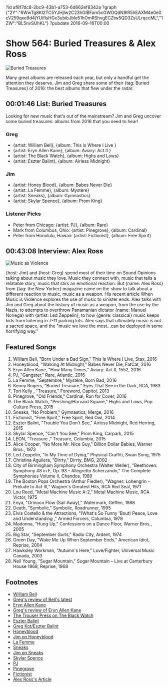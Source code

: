 ?id af8f7dc8-2bc9-43b1-a753-6d662ef8342a
?graph {"2Y":"6WwTg8Kl2TC5YJHjIw2C23hGlBFam5cGWOQdN9lR5hEAXM4e0e0cV259qxo9d4jYUiflsHGx3ubibJble51hOmRShvgECZtw5QD3ZsULrqccML","1ZW":"BL5nvSUhKL"}
?pubdate 2016-09-16T00:00

# Show 564: Buried Treasures & Alex Ross

![Buried Treasures](https://static.soundopinions.org/images/2016/buriedtreasuresv2_web.jpg)

Many great albums are released each year, but only a handful get the attention they deserve. Jim and Greg share some of their {tag: Buried Treasures} of 2016: the best albums that flew under the radar.


##  00:01:46 List: Buried Treasures
Looking for new music that's out of the mainstream? Jim and Greg uncover some buried treasures: albums from 2016 that you need to hear!

### Greg
- {artist: William Bell}, {album: This is Where I Live }
- {artist: Eryn Allen Kane}, {album: Aviary: Act II }
- {artist: The Black Watch}, {album: Highs and Lows}
- {artist: Eszter Balint}, {album: Airless Midnight}

### Jim
- {artist: Honey Blood}, {album: Babes Never Die}
- {artist: La Femme}, {album: Mystère}
- {artist: Sneaks}, {album: Gymnastics}
- {artist: Skylar Spence}, {album: Prom King}

### Listener Picks
- Peter from Chicago: {artist: PJ}, {album: Rare}
- Mark from Columbus, Ohio: {artist: Pinegrove}, {album: Cardinal}
- Peter from Honolulu, Hawaii: {artist: Fictionist}, {album: Free Spirit}

## 00:43:08 Interview: Alex Ross 

![Music as Violence](https://static.soundopinions.org/assets/564/1ZW0.jpg)

{host: Jim} and {host: Greg} spend most of their time on Sound Opinions talking about music they love. Music they connect with, music that tells a relatable story, music that stirs an emotional reaction. But {name: Alex Ross} from {tag: the New Yorker} magazine came on the show to talk about a different reaction to music, music as a weapon. His recent article When Music is Violence explores the use of music to sinister ends. Alex talks with Jim and Greg about the history of music as a weapon, from the use by the Nazis, to attempts to overthrow Panamanian dictator {name: Manuel Noriega} with {artist: Led Zeppelin}, to how {genre: classical} music keeps kids from loitering in 7-11 parking lots. Alex says that ultimately music is not a sacred space, and the "music we love the most...can be deployed in some horrifying way." 



## Featured Songs

1. William Bell, "Born Under a Bad Sign," This Is Where I Live, Stax, 2016
1. Honeyblood, "Walking At Midnight," Babes Never Die, FatCat, 2016
1. Eryn Allen Kane, "How Many Times," Aviary: Act II, 1552, 2016
1. PJ, "Gangster," Rare, Atlantic, 2016
1. La Femme, "Septembre," Mystère, Born Bad, 2016
1. Kenny Rogers, "Buried Treasure," Eyes That See in the Dark, RCA, 1983
1. Tori Kelly , "Treasure," Foreword, Capitol, 2013
1. Pinegrove, "Old Friends," Cardinal, Run for Cover, 2016
1. The Black Watch, "Pershing/Harvard Square," Highs and Lows, Pop Culture Press, 2015
1. Sneaks, "No Problem," Gymnastics, Merge, 2016
1. Fictionist, "Free Spirit," Free Spirit, Red Owl, 2014
1. Eszter Balint, "Trouble You Don't See," Airless Midnight, Red Herring, 2015
1. Skylar Spence, "Can't You See," Prom King, Carpark, 2015
1. LÉON, "Treasure ," Treasure, Columbia, 2015
1. Alice Cooper, "No More Mr. Nice Guy," Billion Dollar Babies, Warner Bros., 1973
1. Led Zeppelin, "In My Time of Dying," Physical Graffiti, Swan Song, 1975
1. Christina Aguilera, "Dirrty," Dirrty, BMG, 2002
1. City of Birmingham Symphony Orchestra (Walter Weller), "Beethoven: Symphony #8 in F, Op. 93 - Allegretto Scherzando," The Complete Symphonies Volume II, Chandos, 1989
1. The Boston Pops Orchestra (Arthur Fiedler), "Wagner: Lohengrin - Prelude to Act III," Wagner's Greatest Hits, RCA Red Seal, 1971
1. Lou Reed, "Metal Machine Music A-2," Metal Machine Music, RCA Victor, 1975
1. Enya, "Orinoco Flow (Sail Away)," Watermark, Geffen, 1988
1. Death, "Symbolic," Symbolic, Roadrunner, 1995
1. Elvis Costello & the Attractions, "(What's So Funny 'Bout) Peace, Love and Understanding ," Armed Forcers, Columbia, 1979
1. Madonna, "Hung Up," Confessions on a Dance Floor, Warner Bros., 2005
1. Big Star, "September Gurls," Radio City, Ardent, 1974
1. Green Day, "Wake Me Up When September Ends," American Idiot, Reprise, 2004
1. Hawksley Workman, "Autumn's Here," Love/Fighter, Universal Music Canada, 2003
1. Neil Young, "Sugar Mountain," Sugar Mountain – Live at Canterbury House 1968, Reprise, 1968

## Footnotes
- [William Bell](http://www.williambell.com/#thisiswhereilive)
- [Greg's review of Bell's latest](http://www.chicagotribune.com/entertainment/music/kot/ct-william-bell-ott-0527-20160524-column.html)
- [Eryn Allen Kane](http://erynallenkanemusic.com/)
- [Greg's review of Eryn Allen Kane](http://www.chicagotribune.com/entertainment/music/kot/ct-eryn-allen-kane-ott-0205-20160201-column.html)
- [The Trouser Press on The Black Watch](http://www.trouserpress.com/entry.php?a=black_watch)
- [Eszter Balint](http://eszterbalint.com/)
- [Greg Kot/Eszter Balint](http://www.chicagotribune.com/entertainment/music/kot/ct-cimm-fest-eszter-balint-20160406-column.html)
- [Honeyblood](http://honeyblood.co.uk/#)
- [Jim on Honeyblood](https://www.wbez.org/shows/jim-derogatis/honeyblood-wonderfully-witchy-and-the-coolest-scottish-duo-since-the-jesus-mary-chain/f0457665-403e-499d-81e5-a9477cef048e)
- [La Femme](http://lafemmemusic.com/)
- [Sneaks](https://sneaks.bandcamp.com/)
- [Jim on Sneaks](https://www.wbez.org/shows/jim-derogatis/sneaks-doing-the-most-with-the-absolute-least/6a8ce728-84f3-4938-872c-07b6f475b730)
- [Skylar Spence](http://www.skylarspence.com/#prom-king-order)
- [PJ](http://justpeej.com/)
- [Pinegrove](https://pinegrove.bandcamp.com/)
- [Fictionist](http://www.fictionist.com/)
- [Alex Ross's Article](http://www.newyorker.com/magazine/2016/07/04/when-music-is-violence)
